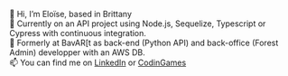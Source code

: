 👋 Hi, I’m Eloïse, based in Brittany<br/> 
🌱 Currently on an API project using Node.js, Sequelize, Typescript or Cypress with continuous integration.<br/> 
🤝 Formerly at BavAR[t as back-end (Python API) and back-office (Forest Admin) developper with an AWS DB. <br/> 
📫 You can find me on <a href = 'https://www.linkedin.com/in/Elo-LH/'>LinkedIn</a> or <a href = 'https://www.codingame.com/profile/41e9b079bbd765a137f719de90cdea132888845'>CodinGames</a> <br/> 


<!---
Elo-LH/Elo-LH is a ✨ special ✨ repository because its `README.md` (this file) appears on your GitHub profile.
You can click the Preview link to take a look at your changes.
--->
